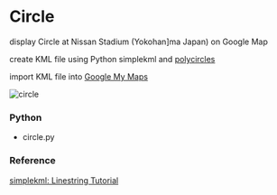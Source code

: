 Circle
===============

display  Circle at Nissan Stadium (Yokohan]ma Japan) on Google Map

create KML file using Python simplekml and [polycircles](https://polycircles.readthedocs.io/en/latest/kmls.html)


import KML file into [Google My Maps](https://www.google.com//intl/en/maps/about/mymaps/)

![circle]()

### Python
- circle.py

### Reference
[simplekml: Linestring Tutorial](https://simplekml.readthedocs.io/en/latest/styles.html#simplekml.IconStyle)

